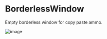 # BorderlessWindow
Empty borderless window for copy paste ammo.

![image](https://user-images.githubusercontent.com/1640096/133057175-eae94ec8-4535-4030-aaac-3c0a453a1de5.png)

